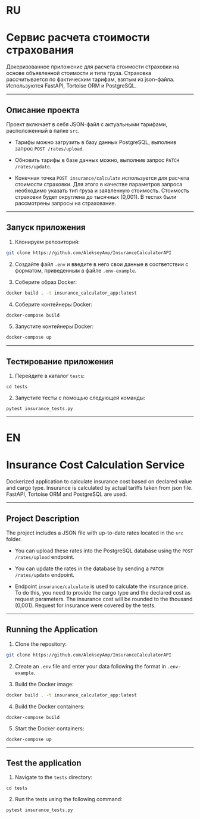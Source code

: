 # RU
# Сервис расчета стоимости страхования

Докеризованное приложение для расчета стоимости страховки на основе объявленной стоимости и типа груза. Страховка рассчитывается по фактическим тарифам, взятым из json-файла. Используются FastAPI, Tortoise ORM и PostgreSQL.

---

## Описание проекта

Проект включает в себя JSON-файл с актуальными тарифами, расположенный в папке `src`. 

- Тарифы можно загрузить в базу данных PostgreSQL, выполнив запрос `POST /rates/upload`. 

- Обновить тарифы в базе данных можно, выполнив запрос `PATCH /rates/update`.

- Конечная точка `POST insurance/calculate` используется для расчета стоимости страховки. Для этого в качестве параметров запроса необходимо указать тип груза и заявленную стоимость. Стоимость страховки будет округлена до тысячных (0,001). В тестах были рассмотрены запросы на страхование.

---

## Запуск приложения

1. Клонируем репозиторий:

```bash
git clone https://github.com/AlekseyAmp/InsuranceCalculatorAPI
```

2. Создайте файл `.env` и введите в него свои данные в соответствии с форматом, приведенным в файле `.env-example`.

3. Соберите образ Docker:

```bash
docker build . -t insurance_calculator_app:latest
```

4. Соберите контейнеры Docker:

```bash
docker-compose build
```

5. Запустите контейнеры Docker:

```bash
docker-compose up
```

---

## Тестирование приложения

1. Перейдите в каталог ``tests``:

```
cd tests
```

2. Запустите тесты с помощью следующей команды:

```
pytest insurance_tests.py
```

-----

# EN
# Insurance Cost Calculation Service

Dockerized application to calculate insurance cost based on declared value and cargo type. Insurance is calculated by actual tariffs taken from json file. FastAPI, Tortoise ORM and PostgreSQL are used.

---

## Project Description

The project includes a JSON file with up-to-date rates located in the `src` folder. 

- You can upload these rates into the PostgreSQL database using the `POST /rates/upload` endpoint. 

- You can update the rates in the database by sending a `PATCH /rates/update` endpoint.

- Endpoint `insurance/calculate` is used to calculate the insurance price. To do this, you need to provide the cargo type and the declared cost as request parameters. The insurance cost will be rounded to the thousand (0,001). Request for insurance were covered by the tests.

---

## Running the Application

1. Clone the repository:

```bash
git clone https://github.com/AlekseyAmp/InsuranceCalculatorAPI
```

2. Create an `.env` file and enter your data following the format in `.env-example`.

3. Build the Docker image:

```bash
docker build . -t insurance_calculator_app:latest
```

4. Build the Docker containers:

```
docker-compose build
```

5. Start the Docker containers:

```
docker-compose up
```

---

## Test the application

1. Navigate to the `tests` directory:

```
cd tests
```

2. Run the tests using the following command:

```
pytest insurance_tests.py
```